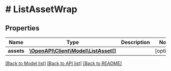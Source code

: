 # # ListAssetWrap

## Properties

Name | Type | Description | Notes
------------ | ------------- | ------------- | -------------
**assets** | [**\OpenAPI\Client\Model\ListAsset[]**](ListAsset.md) |  | [optional]

[[Back to Model list]](../../README.md#models) [[Back to API list]](../../README.md#endpoints) [[Back to README]](../../README.md)
